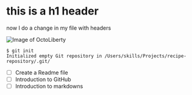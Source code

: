 # this is a h1 header
now I do a change in my file with headers

![Image of OctoLiberty](https://octodex.github.com/images/octoliberty.png)

```
$ git init
Initialized empty Git repository in /Users/skills/Projects/recipe-repository/.git/
```
- [ ] Create a Readme file
- [ ] Introduction to GitHub
- [ ] Introduction to markdowns
